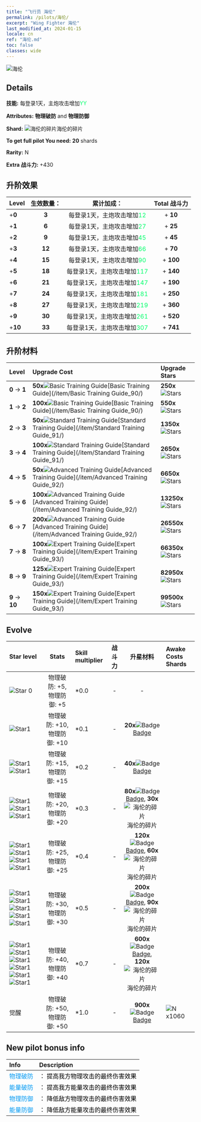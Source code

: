 ```yaml
---
title: "飞行员 海伦"
permalink: /pilots/海伦/
excerpt: "Wing Fighter 海伦"
last_modified_at: 2024-01-15
locale: cn
ref: "海伦.md"
toc: false
classes: wide
---
```



 ![海伦](/images/pilots/aviator_piece_3006.png)

## Details

 **技能:** 每登录1天，主炮攻击增加<span style="color: #03ff6b">YY</span><br/><span style="color: #000000;"></span> 

 **Attributes:** **物理破防** and **物理防御**

 **Shard:** ![海伦的碎片](/images/pilots/Helen_Shard_p.png)海伦的碎片 

 **To get full pilot You need:** **20** shards 

 **Rarity:** N 

 **Extra 战斗力:** +430 



## 升阶效果

  |  Level | 生效数量： |     累计加成：    | Total 战斗力 |
  |:----|:-----:|:-------------------:|:-------:|
  | +**0**  | **3**  | 每登录1天，主炮攻击增加<span style="color: #03ff6b">12</span><br/><span style="color: #000000;"></span>  | + **10** |
  | +**1**  | **6**  | 每登录1天，主炮攻击增加<span style="color: #03ff6b">27</span><br/><span style="color: #000000;"></span>  | + **25** |
  | +**2**  | **9**  | 每登录1天，主炮攻击增加<span style="color: #03ff6b">45</span><br/><span style="color: #000000;"></span>  | + **45** |
  | +**3**  | **12**  | 每登录1天，主炮攻击增加<span style="color: #03ff6b">66</span><br/><span style="color: #000000;"></span>  | + **70** |
  | +**4**  | **15**  | 每登录1天，主炮攻击增加<span style="color: #03ff6b">90</span><br/><span style="color: #000000;"></span>  | + **100** |
  | +**5**  | **18**  | 每登录1天，主炮攻击增加<span style="color: #03ff6b">117</span><br/><span style="color: #000000;"></span>  | + **140** |
  | +**6**  | **21**  | 每登录1天，主炮攻击增加<span style="color: #03ff6b">147</span><br/><span style="color: #000000;"></span>  | + **190** |
  | +**7**  | **24**  | 每登录1天，主炮攻击增加<span style="color: #03ff6b">181</span><br/><span style="color: #000000;"></span>  | + **250** |
  | +**8**  | **27**  | 每登录1天，主炮攻击增加<span style="color: #03ff6b">219</span><br/><span style="color: #000000;"></span>  | + **360** |
  | +**9**  | **30**  | 每登录1天，主炮攻击增加<span style="color: #03ff6b">261</span><br/><span style="color: #000000;"></span>  | + **520** |
  | +**10**  | **33**  | 每登录1天，主炮攻击增加<span style="color: #03ff6b">307</span><br/><span style="color: #000000;"></span>  | + **741** |




## 升阶材料

  |  Level |      Upgrade Cost   |  Upgrade Stars  |
  |:-------|:--------------------|:----------------|
  | **0** -> **1**  | **50x**![Basic Training Guide](/images/item/Basic_Training_Guide_p.png)[Basic Training Guide](/item/Basic Training Guide_90/) | **250x**![Stars](/images/item/Stars_p.png) |
  | **1** -> **2**  | **100x**![Basic Training Guide](/images/item/Basic_Training_Guide_p.png)[Basic Training Guide](/item/Basic Training Guide_90/) | **550x**![Stars](/images/item/Stars_p.png) |
  | **2** -> **3**  | **50x**![Standard Training Guide](/images/item/Standard_Training_Guide_p.png)[Standard Training Guide](/item/Standard Training Guide_91/) | **1350x**![Stars](/images/item/Stars_p.png) |
  | **3** -> **4**  | **100x**![Standard Training Guide](/images/item/Standard_Training_Guide_p.png)[Standard Training Guide](/item/Standard Training Guide_91/) | **2650x**![Stars](/images/item/Stars_p.png) |
  | **4** -> **5**  | **50x**![Advanced Training Guide](/images/item/Advanced_Training_Guide_p.png)[Advanced Training Guide](/item/Advanced Training Guide_92/) | **6650x**![Stars](/images/item/Stars_p.png) |
  | **5** -> **6**  | **100x**![Advanced Training Guide](/images/item/Advanced_Training_Guide_p.png)[Advanced Training Guide](/item/Advanced Training Guide_92/) | **13250x**![Stars](/images/item/Stars_p.png) |
  | **6** -> **7**  | **200x**![Advanced Training Guide](/images/item/Advanced_Training_Guide_p.png)[Advanced Training Guide](/item/Advanced Training Guide_92/) | **26550x**![Stars](/images/item/Stars_p.png) |
  | **7** -> **8**  | **100x**![Expert Training Guide](/images/item/Expert_Training_Guide_p.png)[Expert Training Guide](/item/Expert Training Guide_93/) | **66350x**![Stars](/images/item/Stars_p.png) |
  | **8** -> **9**  | **125x**![Expert Training Guide](/images/item/Expert_Training_Guide_p.png)[Expert Training Guide](/item/Expert Training Guide_93/) | **82950x**![Stars](/images/item/Stars_p.png) |
  | **9** -> **10**  | **150x**![Expert Training Guide](/images/item/Expert_Training_Guide_p.png)[Expert Training Guide](/item/Expert Training Guide_93/) | **99500x**![Stars](/images/item/Stars_p.png) |




## Evolve

  |  Star level | Stats | Skill multiplier | 战斗力 | 升星材料 | Awake Costs Shards |
  |:------------|:-----:|:-------------------|:----------------:|:--------------------:|:-------------|
  | ![Star 0](/images/s0.png)  | 物理破防: +5, 物理防御: +5  | *0.0  | -  | -  |  |
  | ![Star1](/images/s1.png)  | 物理破防: +10, 物理防御: +10  | *0.1  | -  | **20x**![Badge](/images/item/Badge_p.png)[Badge](/item/Badge_94/)  |  |
  | ![Star1](/images/s1.png)![Star1](/images/s1.png)  | 物理破防: +15, 物理防御: +15  | *0.2  | -  | **40x**![Badge](/images/item/Badge_p.png)[Badge](/item/Badge_94/)  |  |
  | ![Star1](/images/s1.png)![Star1](/images/s1.png)![Star1](/images/s1.png)  | 物理破防: +20, 物理防御: +20  | *0.3  | -  | **80x**![Badge](/images/item/Badge_p.png)[Badge](/item/Badge_94/), **30x**![海伦的碎片](/images/pilots/Helen_Shard_p.png)海伦的碎片  |  |
  | ![Star1](/images/s1.png)![Star1](/images/s1.png)![Star1](/images/s1.png)![Star1](/images/s1.png)  | 物理破防: +25, 物理防御: +25  | *0.4  | -  | **120x**![Badge](/images/item/Badge_p.png)[Badge](/item/Badge_94/), **60x**![海伦的碎片](/images/pilots/Helen_Shard_p.png)海伦的碎片  |  |
  | ![Star1](/images/s1.png)![Star1](/images/s1.png)![Star1](/images/s1.png)![Star1](/images/s1.png)![Star1](/images/s1.png)  | 物理破防: +30, 物理防御: +30  | *0.5  | -  | **200x**![Badge](/images/item/Badge_p.png)[Badge](/item/Badge_94/), **90x**![海伦的碎片](/images/pilots/Helen_Shard_p.png)海伦的碎片  |  |
  | ![Star1](/images/s1.png)![Star1](/images/s1.png)![Star1](/images/s1.png)![Star1](/images/s1.png)![Star1](/images/s1.png)![Star1](/images/s1.png)  | 物理破防: +40, 物理防御: +40  | *0.7  | -  | **600x**![Badge](/images/item/Badge_p.png)[Badge](/item/Badge_94/), **120x**![海伦的碎片](/images/pilots/Helen_Shard_p.png)海伦的碎片  |  |
  | 觉醒  | 物理破防: +50, 物理防御: +50  | *1.0  | -  | **900x**![Badge](/images/item/Badge_p.png)[Badge](/item/Badge_94/)  |  ![N](/images/pilots/N_p.png) x1060 |



## New pilot bonus info

  |  Info |  Description |
  |:------|:-------------|
  | <span style="color: #0099f2">物理破防</span> | <span style="color: #000000;">： 提高我方物理攻击的最终伤害效果</span> |
  | <span style="color: #0099f2">能量破防</span> | <span style="color: #000000;">： 提高我方能量攻击的最终伤害效果</span> |
  | <span style="color: #0099f2">物理防御</span> | <span style="color: #000000;">： 降低敌方物理攻击的最终伤害效果</span> |
  | <span style="color: #0099f2">能量防御</span> | <span style="color: #000000;">： 降低敌方能量攻击的最终伤害效果</span> |

